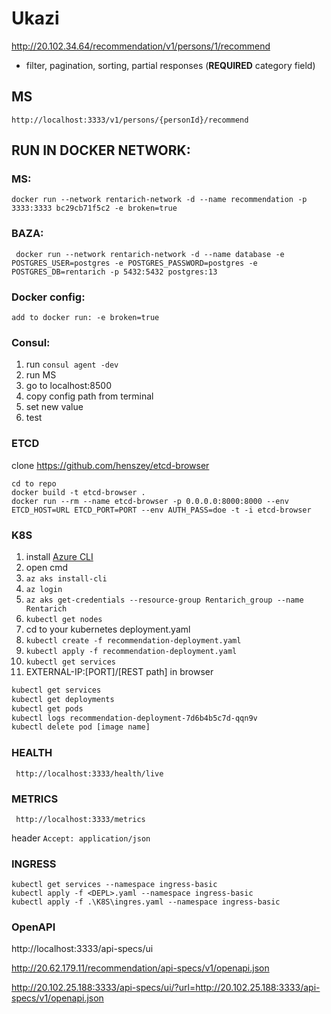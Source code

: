 # Ukazi

http://20.102.34.64/recommendation/v1/persons/1/recommend

- filter, pagination, sorting, partial responses (**REQUIRED** category field)

## MS 
```http://localhost:3333/v1/persons/{personId}/recommend```

## RUN IN DOCKER NETWORK:
### MS: 
```docker run --network rentarich-network -d --name recommendation -p 3333:3333 bc29cb71f5c2 -e broken=true```

### BAZA: 
``` docker run --network rentarich-network -d --name database -e POSTGRES_USER=postgres -e POSTGRES_PASSWORD=postgres -e POSTGRES_DB=rentarich -p 5432:5432 postgres:13```

### Docker config:
```add to docker run: -e broken=true```

### Consul:
1. run ```consul agent -dev```
2. run MS
3. go to localhost:8500
4. copy config path from terminal
5. set new value
6. test

### ETCD

clone https://github.com/henszey/etcd-browser
```
cd to repo
docker build -t etcd-browser .
docker run --rm --name etcd-browser -p 0.0.0.0:8000:8000 --env ETCD_HOST=URL ETCD_PORT=PORT --env AUTH_PASS=doe -t -i etcd-browser
```

### K8S
1. install [Azure CLI](https://docs.microsoft.com/en-us/cli/azure/install-azure-cli-windows?tabs=azure-cli)
2. open cmd
2. ```az aks install-cli```
3. ```az login```
4. ```az aks get-credentials --resource-group Rentarich_group --name Rentarich```
5. ```kubectl get nodes```
6. cd to your kubernetes deployment.yaml
7. ```kubectl create -f recommendation-deployment.yaml```
8. ```kubectl apply -f recommendation-deployment.yaml```
9. ```kubectl get services```
10.  EXTERNAL-IP:[PORT]/[REST path] in browser

```bash
kubectl get services
kubectl get deployments
kubectl get pods
kubectl logs recommendation-deployment-7d6b4b5c7d-qqn9v
kubectl delete pod [image name]
``` 

### HEALTH
``` http://localhost:3333/health/live``` 

### METRICS
``` http://localhost:3333/metrics``` 

header ```Accept: application/json```

### INGRESS
```
kubectl get services --namespace ingress-basic
kubectl apply -f <DEPL>.yaml --namespace ingress-basic
kubectl apply -f .\K8S\ingres.yaml --namespace ingress-basic
``` 

### OpenAPI
http://localhost:3333/api-specs/ui

http://20.62.179.11/recommendation/api-specs/v1/openapi.json

http://20.102.25.188:3333/api-specs/ui/?url=http://20.102.25.188:3333/api-specs/v1/openapi.json
